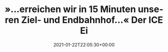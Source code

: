 ---
retweeted: false
source: <a href="http://twitter.com/download/android" rel="nofollow">Twitter for Android</a>
entities:
  hashtags: []
  symbols: []
  user_mentions: []
  urls:
  - url: https://t.co/yzPKTBvp1Y
    expanded_url: https://twitter.com/boschbot/status/1352718075888619526
    display_url: twitter.com/boschbot/statu…
    indices:
    - '96'
    - '119'
display_text_range:
- '0'
- '119'
favorite_count: '5'
id_str: '1352739191143211009'
truncated: false
retweet_count: '0'
id: '1352739191143211009'
possibly_sensitive: false
created_at: Fri Jan 22 22:05:30 +0000 2021
favorited: false
full_text: |-
  »…erreichen wir in 15 Minuten unseren Ziel- und Endbahnhof…«

  Der ICE Einstiegsbereich derweil:
lang: de
quote_url: https://twitter.com/boschbot/status/1352718075888619526
tags:
- pesos/twitter
date: '2021-01-22T22:05:30+00:00'
src: https://twitter.com/bascht/status/1352739191143211009
original_url: https://twitter.com/bascht/status/1352739191143211009
type: twitter_tweet
text: |-
  »…erreichen wir in 15 Minuten unseren Ziel- und Endbahnhof…«

  Der ICE Einstiegsbereich derweil:
title: |-
  »…erreichen wir in 15 Minuten unseren Ziel- und Endbahnhof…«
  Der ICE Ei

---
